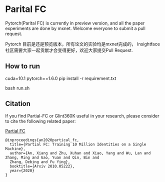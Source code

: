 # Parital FC

Pytorch(Parital FC) is currently in preview version, and all the paper experiments are done by mxnet.
Welcome everyone to submit a pull request.

Pytorch 目前是还是预览版本，所有论文的实验均是mxnet完成的，
Insightface 社区需要大家一起贡献才会变得更好，欢迎大家提交Pull Request.  


## How to run
cuda=10.1
pytorch==1.6.0
pip install -r requirement.txt

bash run.sh


## Citation
If you find Partial-FC or Glint360K useful in your research, please consider to cite the following related paper: 

[Partial FC](https://arxiv.org/abs/2010.05222)
```
@inproceedings{an2020partical_fc,
  title={Partial FC: Training 10 Million Identities on a Single Machine},
  author={An, Xiang and Zhu, Xuhan and Xiao, Yang and Wu, Lan and Zhang, Ming and Gao, Yuan and Qin, Bin and
  Zhang, Debing and Fu Ying},
  booktitle={Arxiv 2010.05222},
  year={2020}
}
```
